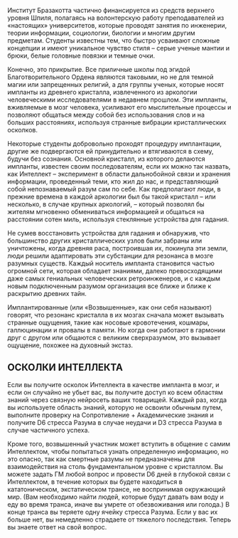 Институт Бразакотта частично финансируется из средств верхнего уровня Шпиля, полагаясь на волонтерскую работу преподавателей из «настоящих» университетов, которые проводят занятия по инженерии, теории информации, социологии, биологии и многим другим предметам. Студенты известны тем, что быстро усваивают сложные концепции и имеют уникальное чувство стиля – серые ученые мантии и брюки, белые головные повязки и темные очки.

Конечно, это прикрытие. Все приличные школы под эгидой Благотворительного Ордена являются таковыми, но не для темной магии или запрещенных религий, а для группы ученых, которые носят импланты из древнего кристалла, извлеченного из аркологии человеческими исследователями в недавнем прошлом. Эти импланты, вживляемые в мозг человека, усиливают его мыслительные процессы и позволяют общаться между собой без использования слов и на больших расстояниях, используя странные вибрации кристаллических осколков.

Некоторые студенты добровольно проходят процедуру имплантации, другие же подвергаются ей принудительно и втягиваются в схему, будучи без сознания. Основной кристалл, из которого делаются импланты, известен своим последователям, если их можно так назвать, как Интеллект – эксперимент в области дальнобойной связи и хранения информации, проведенный теми, кто жил до нас, и представляющий собой непознаваемый разум сам по себе. Как предполагают люди, в прежние времена в каждой аркологии был бы такой кристалл – или несколько, в случае крупных аркологий, – который позволял бы жителям мгновенно обмениваться информацией и общаться на расстоянии сотен миль, используя стеклянные устройства для гадания.

Не сумев восстановить устройства для гадания и обнаружив, что большинство других кристаллических узлов были забраны или уничтожены, когда древняя раса, построившая их, покинула эти земли, люди решили адаптировать эти субстанции для резонанса в мозге разумных существ. Каждый носитель импланта становится частью огромной сети, которая обладает знаниями, далеко превосходящими даже самых гениальных человеческих ретроинженеров, и с каждым новым подключенным разумом организация все ближе и ближе к раскрытию древних тайн.

Имплантированные (или «Возвышенные», как они себя называют) говорят, что резонанс кристалла в их мозгах сначала может вызывать странные ощущения, такие как носовые кровотечения, кошмары, галлюцинации и провалы в памяти. Но когда они работают в гармонии друг с другом или общаются с великим сверхразумом, это вызывает ощущение, похожее на духовный экстаз.

## ОСКОЛКИ ИНТЕЛЛЕКТА  
Если вы получите осколок Интеллекта в качестве импланта в мозг, и если он случайно не убьет вас, вы получите доступ ко всем областям знаний через связную нейросеть ваших товарищей. Каждый раз, когда вы используете область знаний, которую не освоили обычным путем, выполните проверку на Сопротивление + Академические знания и получите D6 стресса Разума в случае неудачи и D3 стресса Разума в случае частичного успеха.

Кроме того, возвышенный участник может вступить в общение с самим Интеллектом, чтобы попытаться узнать определенную информацию, но это опасно, так как смертные разумы не предназначены для взаимодействия на столь фундаментальном уровне с кристаллом. Вы можете задать ГМ любой вопрос и провести D6 дней в глубокой связи с Интеллектом, в течение которых вы будете находиться в кататоническом, экстатическом трансе, не воспринимая окружающий мир. (Вам необходимо найти людей, которые будут давать вам воду и еду во время транса, иначе вы умрете от обезвоживания или голода.) В конце транса вы теряете одну ячейку стресса Разума. Если у вас их больше нет, вы немедленно страдаете от тяжелого последствия. Теперь вы знаете ответ на свой вопрос.